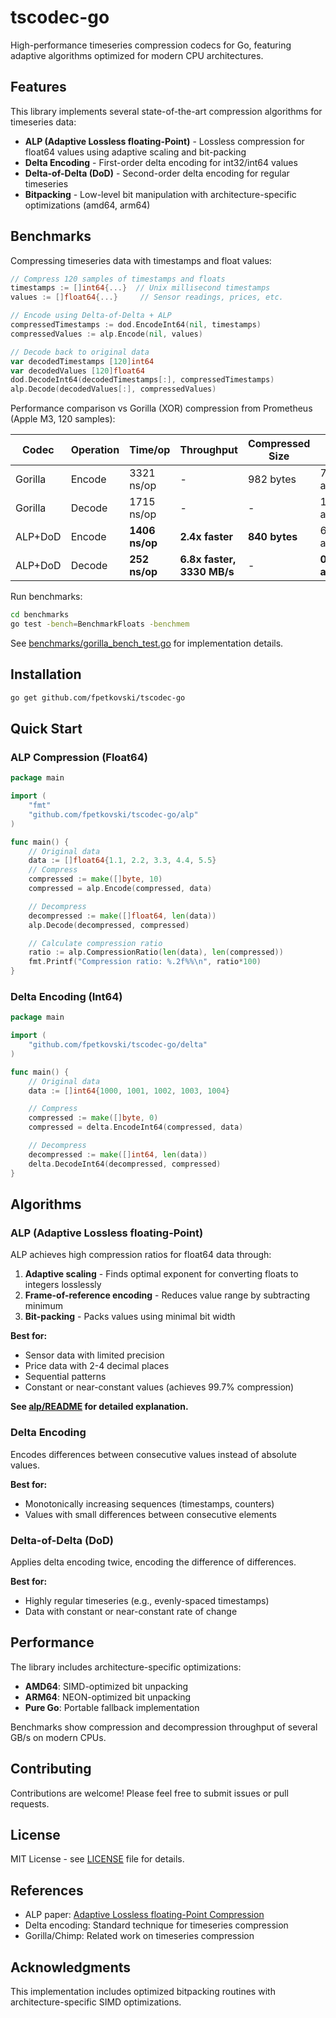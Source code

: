 # tscodec-go

High-performance timeseries compression codecs for Go, featuring adaptive algorithms optimized for modern CPU architectures.

## Features

This library implements several state-of-the-art compression algorithms for timeseries data:

- **ALP (Adaptive Lossless floating-Point)** - Lossless compression for float64 values using adaptive scaling and bit-packing
- **Delta Encoding** - First-order delta encoding for int32/int64 values
- **Delta-of-Delta (DoD)** - Second-order delta encoding for regular timeseries
- **Bitpacking** - Low-level bit manipulation with architecture-specific optimizations (amd64, arm64)

## Benchmarks

Compressing timeseries data with timestamps and float values:

```go
// Compress 120 samples of timestamps and floats
timestamps := []int64{...}  // Unix millisecond timestamps
values := []float64{...}     // Sensor readings, prices, etc.

// Encode using Delta-of-Delta + ALP
compressedTimestamps := dod.EncodeInt64(nil, timestamps)
compressedValues := alp.Encode(nil, values)

// Decode back to original data
var decodedTimestamps [120]int64
var decodedValues [120]float64
dod.DecodeInt64(decodedTimestamps[:], compressedTimestamps)
alp.Decode(decodedValues[:], compressedValues)
```

Performance comparison vs Gorilla (XOR) compression from Prometheus (Apple M3, 120 samples):

| Codec | Operation | Time/op | Throughput | Compressed Size | Allocs |
|-------|-----------|---------|------------|-----------------|--------|
| Gorilla | Encode | 3321 ns/op | - | 982 bytes | 7 allocs/op |
| Gorilla | Decode | 1715 ns/op | - | - | 1 allocs/op |
| ALP+DoD | Encode | **1406 ns/op** | **2.4x faster** | **840 bytes** | 6 allocs/op |
| ALP+DoD | Decode | **252 ns/op** | **6.8x faster, 3330 MB/s** | - | **0 allocs/op** |

Run benchmarks:
```bash
cd benchmarks
go test -bench=BenchmarkFloats -benchmem
```

See [benchmarks/gorilla_bench_test.go](benchmarks/gorilla_bench_test.go) for implementation details.

## Installation

```bash
go get github.com/fpetkovski/tscodec-go
```

## Quick Start

### ALP Compression (Float64)

```go
package main

import (
    "fmt"
    "github.com/fpetkovski/tscodec-go/alp"
)

func main() {
    // Original data
    data := []float64{1.1, 2.2, 3.3, 4.4, 5.5}
    // Compress
	compressed := make([]byte, 10)
	compressed = alp.Encode(compressed, data)

    // Decompress
    decompressed := make([]float64, len(data))
    alp.Decode(decompressed, compressed)

    // Calculate compression ratio
    ratio := alp.CompressionRatio(len(data), len(compressed))
    fmt.Printf("Compression ratio: %.2f%%\n", ratio*100)
}
```

### Delta Encoding (Int64)

```go
package main

import (
    "github.com/fpetkovski/tscodec-go/delta"
)

func main() {
    // Original data
    data := []int64{1000, 1001, 1002, 1003, 1004}

    // Compress
    compressed := make([]byte, 0)
    compressed = delta.EncodeInt64(compressed, data)

    // Decompress
    decompressed := make([]int64, len(data))
    delta.DecodeInt64(decompressed, compressed)
}
```

## Algorithms

### ALP (Adaptive Lossless floating-Point)

ALP achieves high compression ratios for float64 data through:

1. **Adaptive scaling** - Finds optimal exponent for converting floats to integers losslessly
2. **Frame-of-reference encoding** - Reduces value range by subtracting minimum
3. **Bit-packing** - Packs values using minimal bit width

**Best for:**
- Sensor data with limited precision
- Price data with 2-4 decimal places
- Sequential patterns
- Constant or near-constant values (achieves 99.7% compression)

**See [alp/README](alp/README) for detailed explanation.**

### Delta Encoding

Encodes differences between consecutive values instead of absolute values.

**Best for:**
- Monotonically increasing sequences (timestamps, counters)
- Values with small differences between consecutive elements

### Delta-of-Delta (DoD)

Applies delta encoding twice, encoding the difference of differences.

**Best for:**
- Highly regular timeseries (e.g., evenly-spaced timestamps)
- Data with constant or near-constant rate of change

## Performance

The library includes architecture-specific optimizations:

- **AMD64**: SIMD-optimized bit unpacking
- **ARM64**: NEON-optimized bit unpacking
- **Pure Go**: Portable fallback implementation

Benchmarks show compression and decompression throughput of several GB/s on modern CPUs.

## Contributing

Contributions are welcome! Please feel free to submit issues or pull requests.

## License

MIT License - see [LICENSE](LICENSE) file for details.

## References

- ALP paper: [Adaptive Lossless floating-Point Compression](https://www.vldb.org/pvldb/vol16/p2953-afroozeh.pdf)
- Delta encoding: Standard technique for timeseries compression
- Gorilla/Chimp: Related work on timeseries compression

## Acknowledgments

This implementation includes optimized bitpacking routines with architecture-specific SIMD optimizations.
